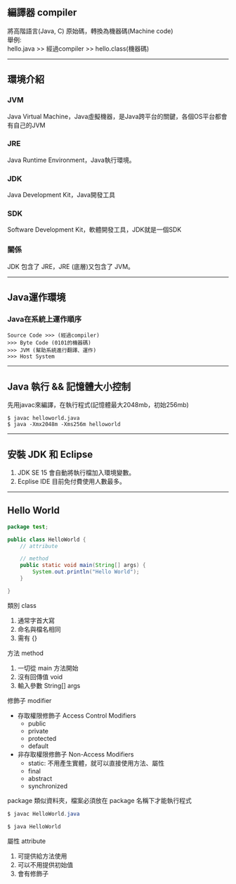 ## 編譯器 compiler
將高階語言(Java, C) 原始碼，轉換為機器碼(Machine code)   
舉例:  
hello.java >> 經過compiler >> hello.class(機器碼)

<hr>

## 環境介紹
### JVM
Java Virtual Machine，Java虛擬機器，是Java跨平台的關鍵，各個OS平台都會有自己的JVM

### JRE
Java Runtime Environment，Java執行環境。

### JDK
Java Development Kit，Java開發工具

### SDK
Software Development Kit，軟體開發工具，JDK就是一個SDK  

### 關係
JDK 包含了 JRE，JRE (底層)又包含了 JVM。

<hr>


## Java運作環境
### Java在系統上運作順序
```
Source Code >>> (經過compiler)
>>> Byte Code (0101的機器碼)
>>> JVM (幫助系統進行翻譯、運作)
>>> Host System
```


<hr>

## Java 執行 && 記憶體大小控制
先用javac來編譯，在執行程式(記憶體最大2048mb，初始256mb)
```
$ javac helloworld.java
$ java -Xmx2048m -Xms256m helloworld
```

<hr>

## 安裝 JDK 和 Eclipse
1. JDK SE 15 會自動將執行檔加入環境變數。
2. Ecplise IDE 目前免付費使用人數最多。

<hr>

## Hello World
```java
package test;

public class HelloWorld {
    // attribute

    // method
	public static void main(String[] args) {
		System.out.println("Hello World");
	}

}
```
類別 class 
1. 通常字首大寫
2. 命名與檔名相同
3. 需有 {}

方法 method 
1. 一切從 main 方法開始
2. 沒有回傳值 void
3. 輸入參數 String[] args

修飾子 modifier 
* 存取權限修飾子 Access Control Modifiers
    * public
    * private
    * protected
    * default
* 非存取權限修飾子 Non-Access Modifiers
    * static: 不用產生實體，就可以直接使用方法、屬性
    * final
    * abstract
    * synchronized

package 類似資料夾，檔案必須放在 package 名稱下才能執行程式
```java
$ javac HelloWorld.java

$ java HelloWorld
```

屬性 attribute  
1. 可提供給方法使用
2. 可以不用提供初始值
3. 會有修飾子